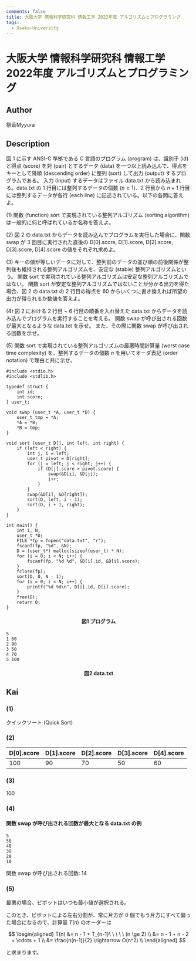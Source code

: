 ```yaml
---
comments: false
title: 大阪大学 情報科学研究科 情報工学 2022年度 アルゴリズムとプログラミング
tags:
  - Osaka-University
---
```

# 大阪大学 情報科学研究科 情報工学 2022年度 アルゴリズムとプログラミング

## **Author**
祭音Myyura

## **Description**
図 1 に示す ANSI-C 準拠である C 言語のプログラム (program) は、識別子 (id) と得点 (score) を対 (pair) とするデータ (data) を一つ以上読み込んで、得点をキーとして降順 (descending order) に整列 (sort) して出力 (output) するプログラムである。
入力 (input) するデータはファイル data.txt から読み込まれる。data.txt の 1 行目には整列するデータの個数 ($n \ge 1$)、2 行目から $n+1$ 行目には整列するデータが各行 (each line) に記述されている。以下の各問に答えよ。

(1) 関数 (function) sort で実現されている整列アルゴリズム (sorting algorithm) は一般的に何と呼ばれているか名称を答えよ。

(2) 図 2 の data.txt からデータを読み込んでプログラムを実行した場合に、関数 swap が 3 回目に実行された直後の D\[0\].score, D\[1\].score, D\[2\].score, D\[3\].score, D\[4\].score の値をそれぞれ求めよ。

(3) キーの値が等しいデータに対して、整列前のデータの並び順の前後関係が整列後も維持される整列アルゴリズムを、安定な (stable) 整列アルゴリズムという。
関数 sort で実現されている整列アルゴリズムは安定な整列アルゴリズムではない。
関数 sort が安定な整列アルゴリズムではないことが分かる出力を得た場合、図 2 の data.txt の 2 行目の得点を 60 からいくつに書き換えれば所望の出力が得られるか数値を答えよ。

(4) 図 2 における 2 行目 ~ 6 行目の順番を入れ替えた data.txt からデータを読み込んでプログラムを実行することを考える。
関数 swap が呼び出される回数が最大となるような data.txt を示せ。
また、その際に関数 swap が呼び出される回数を示せ。

(5) 関数 sort で実現されている整列アルゴリズムの最悪時間計算量 (worst case time complexity) を、整列するデータの個数 $n$ を用いてオーダ表記 (order notation) で理由と共に示せ。

```text
#include <stdio.h>
#include <stdlib.h>

typedef struct {
    int id;
    int score;
} user_t;

void swap (user_t *A, user_t *B) {
    user_t tmp = *A;
    *A = *B;
    *B = tmp;
}

void sort (user_t D[], int left, int right) {
    if (left < right) {
        int j, i = left;
        user_t pivot = D[right];
        for (j = left; j < right; j++) {
            if (D[j].score > pivot.score) {
                swap(&D[i], &D[j]);
                i++;
            }
        }
        swap(&D[i], &D[right]);
        sort(D, left, i - 1);
        sort(D, i + 1, right);
    }
}

int main() {
    int i, N;
    user_t *D;
    FILE *fp = fopen("data.txt", "r");
    fscanf(fp, "%d", &N);
    D = (user_t*) malloc(sizeof(user_t) * N);
    for (i = 0; i < N; i++) {
        fscanf(fp, "%d %d", &D[i].id, &D[i].score);
    }
    fclose(fp);
    sort(D, 0, N - 1);
    for (i = 0; i < N; i++) {
        printf("%d %d\n", D[i].id, D[i].score);
    }
    free(D);
    return 0;
}
```
#### <center> 図1 プログラム

```text
5
1 60
2 90
3 50
4 70
5 100
```
#### <center> 図2 data.txt


## **Kai**
### (1)
クイックソート (Quick Sort)

### (2)
| D\[0\].score | D\[1\].score | D\[2\].score | D\[3\].score | D\[4\].score |
| - | - | - | - | - |
|100|90|70|50|60|

### (3)
100

### (4)
#### 関数 swap が呼び出される回数が最大となる data.txt の例
```text
5
50
40
30
20
10
```

関数 swap が呼び出される回数: 14

### (5)
最悪の場合、ピボットはいつも最小値が選択される。

このとき、ピボットによる左右分割が、常に片方が 0 個でもう片方にすべて偏った場合になるので、計算量 $T(n)$ のオーダーは

$$
\begin{aligned}
T(n) &= n - 1 + T_{n-1}\ \ \ \ \ (n \ge 2) \\
&= n - 1 + n - 2 + \cdots + 1 \\
&= \frac{n(n-1)}{2} \rightarrow O(n^2) \\
\end{aligned}
$$

と求まります。
